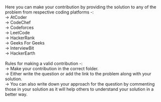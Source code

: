 Here you can make your contribution by providing the solution to any of the problem from respective coding platforms -:<br>
-> AtCoder<br>
-> CodeChef<br>
-> Codeforces<br>
-> LeetCode<br>
-> HackerRank<br>
-> Geeks For Geeks<br>
-> InterviewBit<br>
-> HackerEarth<br>
<br>
Rules for making a valid contribution -:<br>
-> Make your contribution in the correct folder.<br>
-> Either write the question or add the link to the problem along with your solution.<br>
-> You can also write down your approach for the question by commenting those in your solution as it will help others to understand your solution in a better way.
